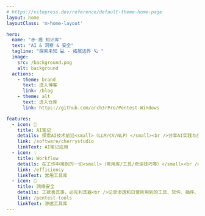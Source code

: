 ```yaml
---
# https://vitepress.dev/reference/default-theme-home-page
layout: home
layoutClass: 'm-home-layout'

hero:
  name: "矛·盾 知识库"
  text: "AI & 洞察 & 安全"
  tagline: "探索未知 💻 - 拓展边界 🪐 "
  image:
    src: /background.png
    alt: background
  actions:
    - theme: brand
      text: 进入博客
      link: /blog
    - theme: alt
      text: 进入仓库
      link: https://github.com/arch3rPro/Pentest-Windows

features:
  - icon: 🧠
    title: AI笔记
    details: 探索AI技术前沿<small>（LLM/CV/NLP）</small><br />分享AI实践与应用心得
    link: /software/cherrystudio
    linkText: AI笔记应用
  - icon: 💡
    title: Workflow
    details: 在工作中用到的一切<small>（常用库/工具/奇淫技巧等）</small><br />提高工作效率
    link: /efficiency
    linkText: 常用工具库
  - icon: 🧰
    title: 网络安全
    details: 工欲善其事，必先利其器<br />记录渗透和日常所用到的工具、软件、插件、扩展等
    link: /pentest-tools
    linkText: 渗透工具库
---
```


<ClientOnly><Heatmap /></ClientOnly>

<DataPanel />
<style>
.m-home-layout .image-src:hover {
  transform: translate(-50%, -50%) rotate(666turn);
  transition: transform 59s 1s cubic-bezier(0.3, 0, 0.8, 1);
}

.m-home-layout .details small {
  opacity: 0.8;
}

.m-home-layout .item:last-child .details {
  display: flex;
  justify-content: flex-end;
  align-items: end;
}

@media (min-width: 768px) {
  .VPHome {
    margin-bottom: 50px !important;
  }
}
</style>
